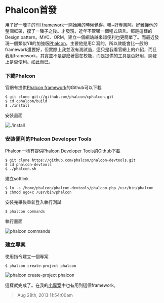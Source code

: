 # Phalcon首發

用了好一陣子的[YII framework](http://www.yiiframework.com/)一開始用的時候覺得。哇~好專業阿。好難懂他的整個框架，摸了一陣子之後。才發現，近年不管哪一個程式語言。都是這樣的Design pattern。MVC、ORM，建立一個網站越來越便利也更簡單了。而最近發現一個類似YII的加強版[Phalcon](http://phalconphp.com/index)。主要他是用C
寫的，所以效能會比一般的framework還要好，但實際上我並沒有測試過，這只是我看官網上的介紹，而且我用framework，其實並不是那麼著墨在校能，而是提供的工具是否好用，開發上是否便利。如此而已。

### 下載Phalcon

官網有提供[Phalcon framework](http://docs.phalconphp.com/en/1.0.0/reference/install.html#linux-solaris-mac)的Github可以下載

```
$ git clone git://github.com/phalcon/cphalcon.git
$ cd cphalcon/build
$ ./install
```

安裝畫面

![./install](https://lh3.googleusercontent.com/-GO7U-tfYzBE/UcEyQzo5l4I/AAAAAAAAAA8/_xJl0OvlNK4/w474-h209-no/cphalcon.PNG)

### 安裝便利的Phalcon Developer Tools

Phalcon一樣有提供[Phalcon Developer Tools](http://docs.phalconphp.com/en/latest/reference/linuxtools.html)的Github下載

```
$ git clone https://github.com/phalcon/phalcon-devtools.git
$ cd phalcon-devtools
$ ./phalcon.sh
```

建立softlink

```
$ ln -s /home/phalcon/phalcon-devtools/phalcon.php /usr/bin/phalcon
$ chmod ugo+x /usr/bin/phalcon
```

安裝完畢後重新登入執行測試

```
$ phalcon commands
```

執行畫面

![phalcon commands](https://lh4.googleusercontent.com/-_Py905A8R7o/UcEyQ7LRWYI/AAAAAAAAABA/01i1S35xEsY/w373-h219-no/cphalcon-devtools.PNG)

### 建立專案

使用指令建立一個專案

```
$ phalcon create-project phalcon
```

![phalcon create-project phalcon](https://lh5.googleusercontent.com/-EB4pamSa3CA/UcEyQ7MKXVI/AAAAAAAAAA4/NgM7_Mz4hjM/w477-h168-no/cphalcon-create-project.PNG)

這樣就完成了。在我的[小專案](http://demo.ocomm.com.tw/hadoop)中也有用到這個framework。

> Aug 28th, 2013 11:54:00am